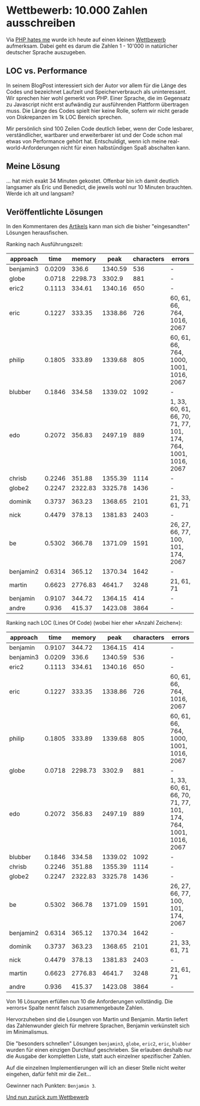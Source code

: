 # Wettbewerb: 10.000 Zahlen ausschreiben

Via [PHP hates me](http://www.phphatesme.com/blog/php/wettbewerb-10-000-zahlen-ausschreiben/) wurde ich heute auf einen kleinen [Wettbewerb](http://www.phpgangsta.de/wettbewerb-10-000-zahlen-ausschreiben) aufmerksam. Dabei geht es darum die Zahlen 1 - 10'000 in natürlicher deutscher Sprache auszugeben.


## LOC vs. Performance

In seinem BlogPost interessiert sich der Autor vor allem für die Länge des Codes und bezeichnet Laufzeit und Speicherverbrauch als uninteressant. Wir sprechen hier wohl gemerkt von PHP. Einer Sprache, die im Gegensatz zu Javascript nicht erst aufwändig zur ausführenden Plattform übertragen muss. Die Länge des Codes spielt hier keine Rolle, sofern wir nicht gerade von Diskrepanzen im 1k LOC Bereich sprechen.

Mir persönlich sind 100 Zeilen Code deutlich lieber, wenn der Code lesbarer, verständlicher, wartbarer und erweiterbarer ist und der Code schon mal etwas von Performance gehört hat. Entschuldigt, wenn ich meine real-world-Anforderungen nicht für einen halbstündigen Spaß abschalten kann.


## Meine Lösung

… hat mich exakt 34 Minuten gekostet. Offenbar bin ich damit deutlich langsamer als Eric und Benedict, die jeweils wohl nur 10 Minuten brauchten. Werde ich alt und langsam? 


## Veröffentlichte Lösungen 

In den Kommentaren des [Artikels](http://www.phpgangsta.de/wettbewerb-10-000-zahlen-ausschreiben) kann man sich die bisher "eingesandten" Lösungen herausfischen.

Ranking nach Ausführungszeit:

approach | time | memory | peak | characters | errors 
---------|------|--------|------|------------|--------
benjamin3 | 0.0209 | 336.6 | 1340.59 | 536 | -
globe | 0.0718 | 2298.73 | 3302.9 | 881 | -
eric2 | 0.1113 | 334.61 | 1340.16 | 650 | -
eric | 0.1227 | 333.35 | 1338.86 | 726 | 60, 61, 66, 764, 1016, 2067
philip | 0.1805 | 333.89 | 1339.68 | 805 | 60, 61, 66, 764, 1000, 1001, 1016, 2067
blubber | 0.1846 | 334.58 | 1339.02 | 1092 | -
edo | 0.2072 | 356.83 | 2497.19 | 889 | 1, 33, 60, 61, 66, 70, 71, 77, 101, 174, 764, 1001, 1016, 2067
chrisb | 0.2246 | 351.88 | 1355.39 | 1114 | -
globe2 | 0.2247 | 2322.83 | 3325.78 | 1436 | -
dominik | 0.3737 | 363.23 | 1368.65 | 2101 | 21, 33, 61, 71
nick | 0.4479 | 378.13 | 1381.83 | 2403 | -
be | 0.5302 | 366.78 | 1371.09 | 1591 | 26, 27, 66, 77, 100, 101, 174, 2067
benjamin2 | 0.6314 | 365.12 | 1370.34 | 1642 | -
martin | 0.6623 | 2776.83 | 4641.7 | 3248 | 21, 61, 71
benjamin | 0.9107 | 344.72 | 1364.15 | 414 | -
andre | 0.936 | 415.37 | 1423.08 | 3864 | -

Ranking nach LOC (Lines Of Code) (wobei hier eher »Anzahl Zeichen«):

approach | time | memory | peak | characters | errors 
---------|------|--------|------|------------|--------
benjamin | 0.9107 | 344.72 | 1364.15 | 414 | -
benjamin3 | 0.0209 | 336.6 | 1340.59 | 536 | -
eric2 | 0.1113 | 334.61 | 1340.16 | 650 | -
eric | 0.1227 | 333.35 | 1338.86 | 726 | 60, 61, 66, 764, 1016, 2067
philip | 0.1805 | 333.89 | 1339.68 | 805 | 60, 61, 66, 764, 1000, 1001, 1016, 2067
globe | 0.0718 | 2298.73 | 3302.9 | 881 | -
edo | 0.2072 | 356.83 | 2497.19 | 889 | 1, 33, 60, 61, 66, 70, 71, 77, 101, 174, 764, 1001, 1016, 2067
blubber | 0.1846 | 334.58 | 1339.02 | 1092 | -
chrisb | 0.2246 | 351.88 | 1355.39 | 1114 | -
globe2 | 0.2247 | 2322.83 | 3325.78 | 1436 | -
be | 0.5302 | 366.78 | 1371.09 | 1591 | 26, 27, 66, 77, 100, 101, 174, 2067
benjamin2 | 0.6314 | 365.12 | 1370.34 | 1642 | -
dominik | 0.3737 | 363.23 | 1368.65 | 2101 | 21, 33, 61, 71
nick | 0.4479 | 378.13 | 1381.83 | 2403 | -
martin | 0.6623 | 2776.83 | 4641.7 | 3248 | 21, 61, 71
andre | 0.936 | 415.37 | 1423.08 | 3864 | -

Von 16 Lösungen erfüllen nun 10 die Anforderungen vollständig. Die »errors« Spalte nennt falsch zusammengebaute Zahlen.

Hervorzuheben sind die Lösungen von Martin und Benjamin. Martin liefert das Zahlenwunder gleich für mehrere Sprachen, Benjamin verkünstelt sich im Minimalismus.

Die "besonders schnellen" Lösungen <code>benjamin3</code>, <code>globe</code>, <code>eric2</code>, <code>eric</code>, <code>blubber</code> wurden für einen einzigen Durchlauf geschrieben. Sie erlauben deshalb nur die Ausgabe der kompletten Liste, statt auch einzelner spezifischer Zahlen.

Auf die einzelnen Implementierungen will ich an dieser Stelle nicht weiter eingehen, dafür fehlt mir die Zeit…

Gewinner nach Punkten: <code>Benjamin 3</code>.

[Und nun zurück zum Wettbewerb](http://www.phpgangsta.de/wettbewerb-10-000-zahlen-ausschreiben)